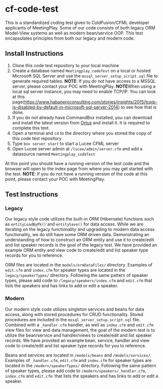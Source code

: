 # cf-code-test

This is a standardized coding test given to ColdFusion/CFML developer applicants of MeetingPlay. Some of our code consists of both legacy ORM Model-View systems as well as modern bean/service OOP. This test encapsulates principles from both our legacy and modern code.

## Install Instructions

1. Clone this code test repository to your local machine
2. Create a database named `Meetingplay_codeTest` on a local or hosted Microsoft SQL Server and use the `mssql_server_setup_script.sql` file to generate required tables. **NOTE**: If you do not have access to a MSSQL server, please contact your POC with MeetingPlay.
**NOTE**When using a local sql server instance, you may need to enable TCP/IP.  You can look at this page(https://www.habaneroconsulting.com/stories/insights/2015/tcpip-is-disabled-by-default-in-microsoft-sql-server-2014) to see how that is done.
3. If you do not already have CommandBox installed, you can download and install the latest version from [Ortus](https://www.ortussolutions.com/products/commandbox) and install it. It is required to complete this test.
4. Open a terminal and `cd` to the directory where you stored the copy of this code test repository
5. Type `box server start` to start a Lucee CFML server
6. Open Lucee server admin at `/lucee/admin/server.cfm` and add a datasource named `Meetingplay_codeTest`

At this point you should have a running version of the test code and the browser will open to the index page from where you may get started with the test. **NOTE**: If you do not have a running version of the code at this point, please contact your POC with MeetingPlay.

## Test Instructions

### Legacy

Our legacy style code utilizes the built-in ORM (Hibernate) functions such as `entityLoadByPk()` and `entitySave()` for data access. While we are iterating on the legacy functionality and upgrading to modern data access functionality, we do still have some ORM driven data. Demonstrating an understanding of how to construct an ORM entity and use it to create/edit and list speaker records is the goal of the legacy test. We have provided an example ORM entity and view code to create/edit and list speaker type records for you to reference.

ORM files are located in the `models/ormDataFiles/` directory. Examples of `edit.cfm` and `index.cfm` for speaker types are located in the `legacy/speakerTypes/` directory. Following the same pattern of speaker types, please add code to `/legacy/speakers/index.cfm` and `edit.cfm` that lists the speakers and has links to add or edit a speaker.

### Modern

Our modern style code utilizes singleton services and beans for data access, along with stored procedures for CRUD functionality. Stored procedures are included in the `mssql_server_setup_script.sql` file. Combined with a `_handler.cfm` handler, as well as `index.cfm` and `edit.cfm` view files for view and data management, the goal of the modern test is to utilize the bean/service and handler/views to create/edit and list speaker records. We have provided an example bean, service, handler and view code to create/edit and list speaker type records for you to reference.

Beans and services are located in `/models/beans` and `/models/services/`. Examples of `_handler.cfm`, `edit.cfm` and `index.cfm` for speaker types are located in the `/modern/speakerTypes/` directory.  Following the same pattern of speaker types, please add code to `/modern/speakers/_handler.cfm`, `index.cfm` and `edit.cfm `that lists the speakers and has links to add or edit a speaker.